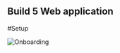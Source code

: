 ## Build 5 Web application

#Setup


![Onboarding](https://drive.google.com/file/d/1VzdIlyfIkCzffxPAWTQUXCKbd_mD2xGB/view?usp=sharing)